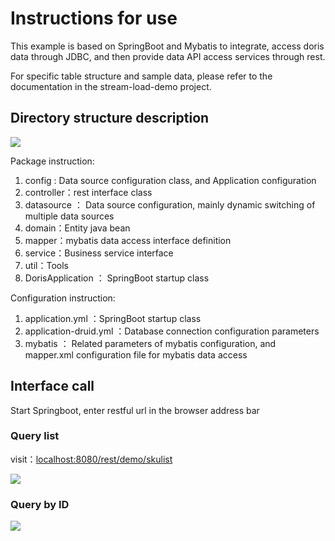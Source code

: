 <!-- 
Licensed to the Apache Software Foundation (ASF) under one
or more contributor license agreements.  See the NOTICE file
distributed with this work for additional information
regarding copyright ownership.  The ASF licenses this file
to you under the Apache License, Version 2.0 (the
"License"); you may not use this file except in compliance
with the License.  You may obtain a copy of the License at

  http://www.apache.org/licenses/LICENSE-2.0

Unless required by applicable law or agreed to in writing,
software distributed under the License is distributed on an
"AS IS" BASIS, WITHOUT WARRANTIES OR CONDITIONS OF ANY
KIND, either express or implied.  See the License for the
specific language governing permissions and limitations
under the License.
-->

# Instructions for use

This example is based on SpringBoot and Mybatis to integrate, access doris data through JDBC, and then provide data API access services through rest.

For specific table structure and sample data, please refer to the documentation in the stream-load-demo project.

## Directory structure description

![](/images/20210730144136.png)

Package instruction:

1. config : Data source configuration class, and Application configuration
2. controller：rest interface class
3. datasource ： Data source configuration, mainly dynamic switching of multiple data sources
4. domain：Entity java bean
5. mapper：mybatis data access interface definition
6. service：Business service interface
7. util：Tools
8. DorisApplication ： SpringBoot startup class

Configuration instruction:

1. application.yml  ：SpringBoot startup class
2. application-druid.yml ：Database connection configuration parameters
3. mybatis ： Related parameters of mybatis configuration, and mapper.xml configuration file for mybatis data access

## Interface call

Start Springboot, enter restful url in the browser address bar

### Query list

visit：[localhost:8080/rest/demo/skulist](http://localhost:8080/rest/demo/skulist)

![](/images/20210730145555.png)

### Query by ID



![](/images/20210730145906.png)

